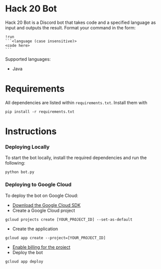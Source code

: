 

#  Hack 20 Bot

Hack 20 Bot is a Discord bot that takes code and a specified language as input and outputs the result. Format your command in the form:

    !run
    ```<language (case insensitive)>
    <code here>
    ```

Supported languages:
* Java

# Requirements
All dependencies are listed within `requirements.txt`. Install them with

```
pip install -r requirements.txt
```

# Instructions
### Deploying Locally
To start the bot locally, install the required dependencies and run the following:

```
python bot.py
```

### Deploying to Google Cloud
To deploy the bot on Google Cloud:

* [Download the Google Cloud SDK](https://cloud.google.com/sdk/docs)
* Create a Google Cloud project

```
gcloud projects create [YOUR_PROJECT_ID] --set-as-default
```

* Create the application

```
gcloud app create --project=[YOUR_PROJECT_ID]
```

* [Enable billing for the project](https://console.cloud.google.com/projectselector2/billing)
* Deploy the bot

```
gcloud app deploy
```

